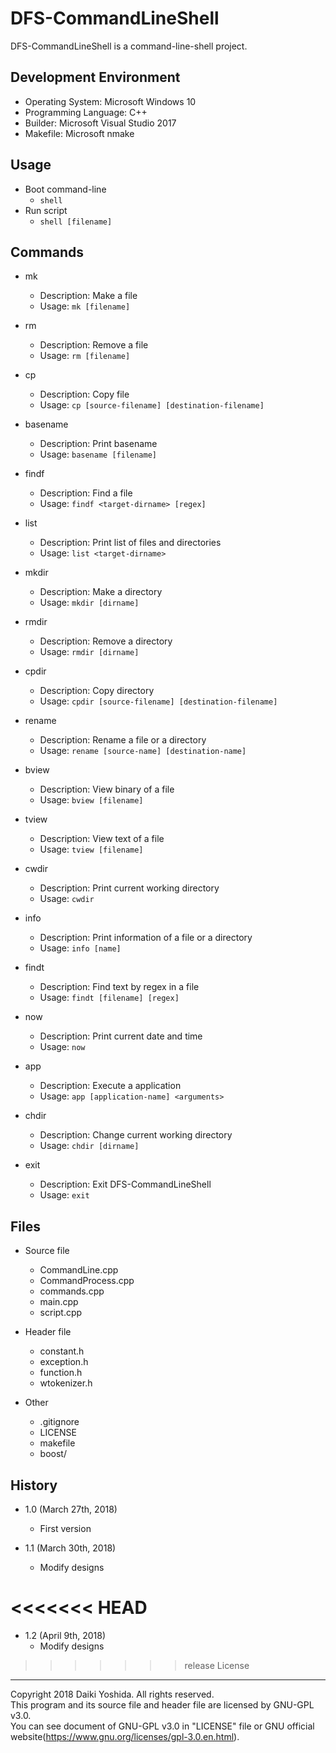 DFS-CommandLineShell
=============
DFS-CommandLineShell is a command-line-shell project.

Development Environment
-----------------------
* Operating System: Microsoft Windows 10
* Programming Language: C++
* Builder: Microsoft Visual Studio 2017
* Makefile: Microsoft nmake

Usage
-----
* Boot command-line
	* `shell`
* Run script
	* `shell [filename]`

Commands
--------
* mk  
	* Description: Make a file
	* Usage: `mk [filename]`

* rm  
	* Description: Remove a file
	* Usage: `rm [filename]`

* cp  
	* Description: Copy file
	* Usage: `cp [source-filename] [destination-filename]`

* basename  
	* Description: Print basename
	* Usage: `basename [filename]`

* findf  
	* Description: Find a file
	* Usage: `findf <target-dirname> [regex]`

* list  
	* Description: Print list of files and directories
	* Usage: `list <target-dirname>`

* mkdir  
	* Description: Make a directory
	* Usage: `mkdir [dirname]`

* rmdir  
	* Description: Remove a directory
	* Usage: `rmdir [dirname]`

* cpdir  
	* Description: Copy directory
	* Usage: `cpdir [source-filename] [destination-filename]`

* rename  
	* Description: Rename a file or a directory
	* Usage: `rename [source-name] [destination-name]`

* bview  
	* Description: View binary of a file
	* Usage: `bview [filename]`

* tview  
	* Description: View text of a file
	* Usage: `tview [filename]`

* cwdir  
	* Description: Print current working directory
	* Usage: `cwdir`

* info  
	* Description: Print information of a file or a directory
	* Usage: `info [name]`

* findt  
	* Description: Find text by regex in a file
	* Usage: `findt [filename] [regex]`

* now  
	* Description: Print current date and time
	* Usage: `now`

* app  
	* Description: Execute a application
	* Usage: `app [application-name] <arguments>`

* chdir  
	* Description: Change current working directory
	* Usage: `chdir [dirname]`

* exit  
	* Description: Exit DFS-CommandLineShell
	* Usage: `exit`

Files
-----
* Source file
	* CommandLine.cpp
	* CommandProcess.cpp
	* commands.cpp
	* main.cpp
	* script.cpp

* Header file
	* constant.h
	* exception.h
	* function.h
	* wtokenizer.h

* Other
	* .gitignore
	* LICENSE
	* makefile
	* boost/

History
-------
* 1.0 (March 27th, 2018)
	* First version

* 1.1 (March 30th, 2018)
	* Modify designs

<<<<<<< HEAD
=======
* 1.2 (April 9th, 2018)
	* Modify designs

>>>>>>> release
License
-------
Copyright 2018 Daiki Yoshida. All rights reserved.  
This program and its source file and header file are licensed by GNU-GPL v3.0.  
You can see document of GNU-GPL v3.0 in "LICENSE" file or GNU official website(https://www.gnu.org/licenses/gpl-3.0.en.html).  
